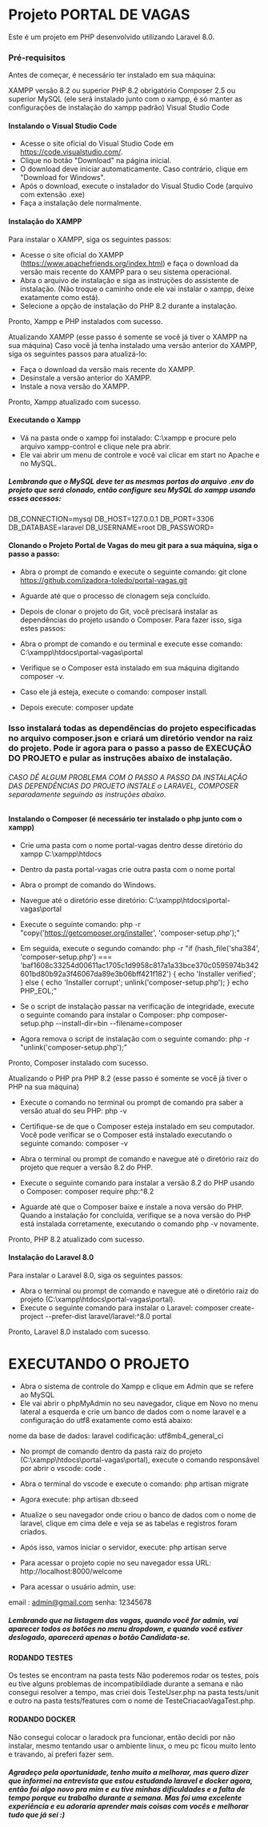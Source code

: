 <h1>Projeto PORTAL DE VAGAS</h1>
Este é um projeto em PHP desenvolvido utilizando Laravel 8.0.

<h3>Pré-requisitos</h3>
Antes de começar, é necessário ter instalado em sua máquina:

XAMPP versão 8.2 ou superior
PHP 8.2 obrigatório
Composer 2.5 ou superior
MySQL (ele será instalado junto com o xampp, é só manter as configurações de instalação do xampp padrão)
Visual Studio Code

<h4>Instalando o Visual Studio Code</h4>

* Acesse o site oficial do Visual Studio Code em https://code.visualstudio.com/.
* Clique no botão "Download" na página inicial.
* O download deve iniciar automaticamente. Caso contrário, clique em "Download for Windows".
* Após o download, execute o instalador do Visual Studio Code (arquivo com extensão .exe)
* Faça a instalação dele normalmente.

<h4>Instalação do XAMPP</h4>
Para instalar o XAMPP, siga os seguintes passos:

* Acesse o site oficial do XAMPP (https://www.apachefriends.org/index.html) e faça o download da versão mais recente do XAMPP para o seu sistema operacional.
* Abra o arquivo de instalação e siga as instruções do assistente de instalação. (Não troque o caminho onde ele vai instalar o xampp, deixe exatamente como está).
* Selecione a opção de instalação do PHP 8.2 durante a instalação.

Pronto, Xampp e PHP instalados com sucesso.

Atualizando XAMPP (esse passo é somente se você já tiver o XAMPP na sua máquina)
Caso você já tenha instalado uma versão anterior do XAMPP, siga os seguintes passos para atualizá-lo:

* Faça o download da versão mais recente do XAMPP.
* Desinstale a versão anterior do XAMPP.
* Instale a nova versão do XAMPP.

Pronto, Xampp atualizado com sucesso.

<h4>Executando o Xampp</h4>

* Vá na pasta onde o xampp foi instalado: C:\xampp e procure pelo arquivo xampp-control e clique nele pra abrir.
* Ele vai abrir um menu de controle e você vai clicar em start no Apache e no MySQL.

<h5>Lembrando que o MySQL deve ter as mesmas portas do arquivo .env do projeto que será clonado, então configure seu MySQL do xampp usando esses acessos:</h5>

DB_CONNECTION=mysql
DB_HOST=127.0.0.1
DB_PORT=3306
DB_DATABASE=laravel
DB_USERNAME=root
DB_PASSWORD=

<h4>Clonando o Projeto Portal de Vagas do meu git para a sua máquina, siga o passo a passo:</h4>

* Abra o prompt de comando e execute o seguinte comando:
git clone https://github.com/izadora-toledo/portal-vagas.git

* Aguarde até que o processo de clonagem seja concluído.

* Depois de clonar o projeto do Git, você precisará instalar as dependências do projeto usando o Composer. Para fazer isso, siga estes passos:

* Abra o prompt de comando e ou terminal e execute esse comando:
C:\xampp\htdocs\portal-vagas\portal

* Verifique se o Composer está instalado em sua máquina digitando composer -v.

* Caso ele já esteja, execute o comando: 
composer install. 
* Depois execute:
composer update

<h3>Isso instalará todas as dependências do projeto especificadas no arquivo composer.json e criará um diretório vendor na raiz do projeto. Pode ir agora para o passo a passo de EXECUÇÃO DO PROJETO e pular as instruções abaixo de instalação.</h3>

<h6>CASO DÊ ALGUM PROBLEMA COM O PASSO A PASSO DA INSTALAÇÃO DAS DEPENDÊNCIAS DO PROJETO INSTALE o LARAVEL, COMPOSER separadamente seguindo as instruções abaixo.</h6>

<h4>Instalando o Composer (é necessário ter instalado o php junto com o xampp)</h4>

* Crie uma pasta com o nome portal-vagas dentro desse diretório do xampp C:\xampp\htdocs
* Dentro da pasta portal-vagas crie outra pasta com o nome portal
* Abra o prompt de comando do Windows.
* Navegue até o diretório esse diretório: C:\xampp\htdocs\portal-vagas\portal
* Execute o seguinte comando:
php -r "copy('https://getcomposer.org/installer', 'composer-setup.php');"

* Em seguida, execute o segundo comando:
php -r "if (hash_file('sha384', 'composer-setup.php') === 'baf1608c33254d00611ac1705c1d9958c817a1a33bce370c0595974b342601bd80b92a3f46067da89e3b06bff421f182') { echo 'Installer verified'; } else { echo 'Installer corrupt'; unlink('composer-setup.php'); } echo PHP_EOL;"

* Se o script de instalação passar na verificação de integridade, execute o seguinte comando para instalar o Composer:
php composer-setup.php --install-dir=bin --filename=composer

* Agora remova o script de instalação com o seguinte comando:
php -r "unlink('composer-setup.php');"

Pronto, Composer instalado com sucesso.

Atualizando o PHP pra PHP 8.2 (esse passo é somente se você já tiver o PHP na sua máquina)
* Execute o comando no terminal ou prompt de comando pra saber a versão atual do seu PHP:
php -v

* Certifique-se de que o Composer esteja instalado em seu computador. Você pode verificar se o Composer está instalado executando o seguinte comando:
composer -v

* Abra o terminal ou prompt de comando e navegue até o diretório raiz do projeto que requer a versão 8.2 do PHP.
* Execute o seguinte comando para instalar a versão 8.2 do PHP usando o Composer:
composer require php:^8.2

* Aguarde até que o Composer baixe e instale a nova versão do PHP. Quando a instalação for concluída, verifique se a nova versão do PHP está instalada corretamente, executando o comando php -v novamente.

Pronto, PHP 8.2 atualizado com sucesso.

<h4>Instalação do Laravel 8.0</h4>
Para instalar o Laravel 8.0, siga os seguintes passos:

* Abra o terminal ou prompt de comando e navegue até o diretório raiz do projeto (C:\xampp\htdocs\portal-vagas\portal).
* Execute o seguinte comando para instalar o Laravel:
composer create-project --prefer-dist laravel/laravel:^8.0 portal

Pronto, Laravel 8.0 instalado com sucesso.

<h1>EXECUTANDO O PROJETO</h1>

* Abra o sistema de controle do Xampp e clique em Admin que se refere ao MySQL
* Ele vai abrir o phpMyAdmin no seu navegador, clique em Novo no menu lateral a esquerda e crie um banco de dados com o nome laravel e a configuração do utf8 exatamente como está abaixo:

nome da base de dados: laravel
codificação: utf8mb4_general_ci

* No prompt de comando dentro da pasta raiz do projeto (C:\xampp\htdocs\portal-vagas\portal), execute o comando responsável por abrir o vscode:
code .

* Abra o terminal do vscode e execute o comando:
php artisan migrate

* Agora execute:
php artisan db:seed

* Atualize o seu navegador onde criou o banco de dados com o nome de laravel, clique em cima dele e veja se as tabelas e registros foram criados.

* Após isso, vamos iniciar o servidor, execute:
php artisan serve

* Para acessar o projeto copie no seu navegador essa URL: http://localhost:8000/welcome

* Para acessar o usuário admin, use:

email : admin@gmail.com
senha: 12345678

<h5>Lembrando que na listagem das vagas, quando você for admin, vai aparecer todos os botões no menu dropdown, e quando você estiver deslogado, aparecerá apenas o botão Candidata-se.</h5>

<h4>RODANDO TESTES</h4>
Os testes se encontram na pasta tests
Não poderemos rodar os testes, pois eu tive alguns problemas de incompatibildiade durante a semana e não consegui resolver a tempo, mas criei dois TesteUser.php na pasta tests/unit e outro na pasta tests/features com o nome de TesteCriacaoVagaTest.php.

<h4>RODANDO DOCKER</h4>
Não consegui colocar o laradock pra funcionar, então decidi por não instalar, mesmo tentando usar o ambiente linux, o meu pc ficou muito lento e travando, aí preferi fazer sem.

<h5>Agradeço pela oportunidade, tenho muito a melhorar, mas quero dizer que informei na entrevista que estou estudando laravel e docker agora, então foi algo novo pra mim e eu tive minhas dificuldades e a falta de tempo porque eu trabalho durante a semana. Mas foi uma excelente experiência e eu adoraria aprender mais coisas com vocês e melhorar tudo que já sei :)</h5>
